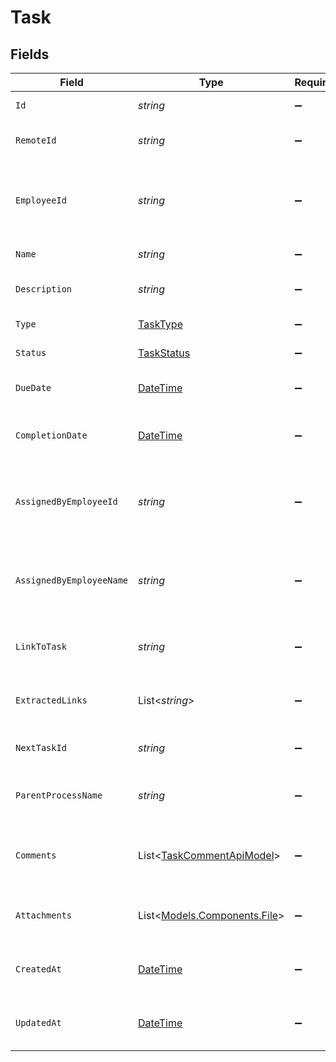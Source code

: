 # Task


## Fields

| Field                                                                                 | Type                                                                                  | Required                                                                              | Description                                                                           | Example                                                                               |
| ------------------------------------------------------------------------------------- | ------------------------------------------------------------------------------------- | ------------------------------------------------------------------------------------- | ------------------------------------------------------------------------------------- | ------------------------------------------------------------------------------------- |
| `Id`                                                                                  | *string*                                                                              | :heavy_minus_sign:                                                                    | Unique identifier                                                                     | 8187e5da-dc77-475e-9949-af0f1fa4e4e3                                                  |
| `RemoteId`                                                                            | *string*                                                                              | :heavy_minus_sign:                                                                    | Provider's unique identifier                                                          | 8187e5da-dc77-475e-9949-af0f1fa4e4e3                                                  |
| `EmployeeId`                                                                          | *string*                                                                              | :heavy_minus_sign:                                                                    | The employee ID associated with this task                                             | cx280928937                                                                           |
| `Name`                                                                                | *string*                                                                              | :heavy_minus_sign:                                                                    | The name of the task                                                                  | Complete onboarding documents                                                         |
| `Description`                                                                         | *string*                                                                              | :heavy_minus_sign:                                                                    | The description of the task                                                           | Please complete all required onboarding documents in the employee portal              |
| `Type`                                                                                | [TaskType](../../Models/Components/TaskType.md)                                       | :heavy_minus_sign:                                                                    | The type of the task                                                                  |                                                                                       |
| `Status`                                                                              | [TaskStatus](../../Models/Components/TaskStatus.md)                                   | :heavy_minus_sign:                                                                    | The status of the task                                                                |                                                                                       |
| `DueDate`                                                                             | [DateTime](https://learn.microsoft.com/en-us/dotnet/api/system.datetime?view=net-5.0) | :heavy_minus_sign:                                                                    | The due date of the task                                                              | 2024-03-20T23:59:59.000Z                                                              |
| `CompletionDate`                                                                      | [DateTime](https://learn.microsoft.com/en-us/dotnet/api/system.datetime?view=net-5.0) | :heavy_minus_sign:                                                                    | The completion date of the task                                                       | 2024-03-19T15:30:00.000Z                                                              |
| `AssignedByEmployeeId`                                                                | *string*                                                                              | :heavy_minus_sign:                                                                    | The ID of the employee who assigned this task                                         | cx280928938                                                                           |
| `AssignedByEmployeeName`                                                              | *string*                                                                              | :heavy_minus_sign:                                                                    | The name of the employee who assigned this task                                       | John Smith                                                                            |
| `LinkToTask`                                                                          | *string*                                                                              | :heavy_minus_sign:                                                                    | Link to the task in the provider system                                               | https://provider.com/tasks/123                                                        |
| `ExtractedLinks`                                                                      | List<*string*>                                                                        | :heavy_minus_sign:                                                                    | List of extracted links from the task                                                 | [<br/>"https://provider.com/docs/1",<br/>"https://provider.com/forms/2"<br/>]         |
| `NextTaskId`                                                                          | *string*                                                                              | :heavy_minus_sign:                                                                    | ID of the next task in sequence                                                       | cx280928939                                                                           |
| `ParentProcessName`                                                                   | *string*                                                                              | :heavy_minus_sign:                                                                    | Name of the parent process of this task                                               | Onboarding Tasks                                                                      |
| `Comments`                                                                            | List<[TaskCommentApiModel](../../Models/Components/TaskCommentApiModel.md)>           | :heavy_minus_sign:                                                                    | The comments associated with this task                                                |                                                                                       |
| `Attachments`                                                                         | List<[Models.Components.File](../../Models/Components/File.md)>                       | :heavy_minus_sign:                                                                    | The documents attached to this task                                                   |                                                                                       |
| `CreatedAt`                                                                           | [DateTime](https://learn.microsoft.com/en-us/dotnet/api/system.datetime?view=net-5.0) | :heavy_minus_sign:                                                                    | The creation date of this task                                                        | 2024-03-15T10:00:00.000Z                                                              |
| `UpdatedAt`                                                                           | [DateTime](https://learn.microsoft.com/en-us/dotnet/api/system.datetime?view=net-5.0) | :heavy_minus_sign:                                                                    | The last updated date of this task                                                    | 2024-03-19T15:30:00.000Z                                                              |